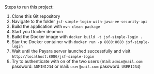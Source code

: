 Steps to run this project:

1. Clone this Git repository
2. Navigate to the folder `jsf-simple-login-with-java-ee-security-api`
3. Build the application with `mvn clean package`
4. Start you Docker deamon
5. Build the Docker image with `docker build -t jsf-simple-login .`
6. Star the Docker container with `docker run -p 8080:8080 jsf-simple-login`
7. Wait until the Payara server launched successfully and visit `http://localhost:8080/jsf-simple-login`
8. Try to authenticate with on of the two users (mail: `admin@mail.com` password: `ADMIN1234` or mail: `user@mail.com`
   password: `USER1234`)